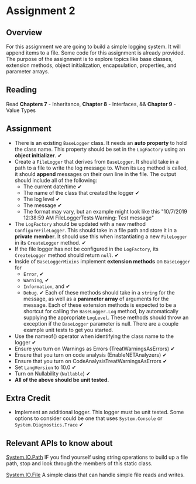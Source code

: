 # Assignment 2

## Overview

For this assignment we are going to build a simple logging system. It will append items to a file. Some code for this assignment is already provided. The purpose of the assignment is to explore topics like base classes, extension methods, object initialization, encapsulation, properties, and parameter arrays.

## Reading

Read **Chapters 7** - Inheritance, **Chapter 8** - Interfaces,  && **Chapter 9** - Value Types

## Assignment

- There is an existing `BaseLogger` class. It needs an **auto property** to hold the class name. This property should be set in the `LogFactory` using an **object initializer**. ✔ 
- Create a `FileLogger` that derives from `BaseLogger`. It should take in a path to a file to write the log message to. When its `Log` method is called, it should **append** messages on their own line in the file. The output should include all of the following:
  - The current date/time ✔
  - The name of the class that created the logger ✔
  - The log level ✔
  - The message ✔
  - The format may vary, but an example might look like this "10/7/2019 12:38:59 AM FileLoggerTests Warning: Test message"
- The `LogFactory` should be updated with a new method `ConfigureFileLogger`. This should take in a file path and store it in a **private member**. It should use this when instantiating a new `FileLogger` in its `CreateLogger` method. ✔
- If the file logger has not be configured in the `LogFactory`, its `CreateLogger` method should return `null`. ✔
- Inside of `BaseLoggerMixins` implement **extension methods** on `BaseLogger` for
  - `Error`, ✔
  - `Warning`, ✔
  - `Information`, and ✔
  - `Debug`. ✔
  Each of these methods should take in a `string` for the message, as well as a **parameter array** of arguments for the message. Each of these extension methods is expected to be a shortcut for calling the `BaseLogger.Log` method, by automatically supplying the appropriate `LogLevel`. These methods should throw an exception if the `BaseLogger` parameter is null. There are a couple example unit tests to get you started.
- Use the nameof() operator when identifying the class name to the logger ✔
- Ensure you turn on Warnings as Errors (TreatWarningsAsErrors) ✔
- Ensure that you turn on code analysis (EnableNETAnalyzers) ✔
- Ensure that you turn on CodeAnalysisTreatWarningsAsErrors ✔
- Set `LangVersion` to 10.0 ✔
- Turn on Nullability (`Nullable`) ✔
- **All of the above should be unit tested.**

## Extra Credit

- Implement an additional logger. This logger must be unit tested. Some options to consider could be one that uses `System.Console` or `System.Diagnostics.Trace` ✔

## Relevant APIs to know about

[System.IO.Path](https://docs.microsoft.com/en-us/dotnet/api/system.io.path) IF you find yourself using string operations to build up a file path, stop and look through the members of this static class.

[System.IO.File](https://docs.microsoft.com/en-us/dotnet/api/system.io.file) A simple class that can handle simple file reads and writes.
